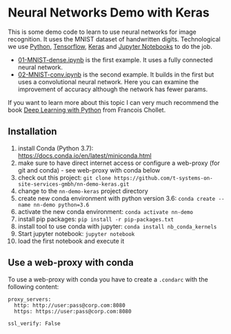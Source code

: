 # Neural Networks Demo with Keras
This is some demo code to learn to use neural networks for image recognition. It uses the MNIST dataset of handwritten digits. Technological we use [Python](https://www.python.org/), [Tensorflow](https://www.tensorflow.org/), [Keras](https://keras.io/) and [Jupyter Notebooks](https://jupyter.org/) to do the job.

- [01-MNIST-dense.ipynb](https://github.com/t-systems-on-site-services-gmbh/nn-demo-keras/blob/master/01-MNIST-dense.ipynb) is the first example. It uses a fully connected neural network.
- [02-MNIST-conv.ipynb](https://github.com/t-systems-on-site-services-gmbh/nn-demo-keras/blob/master/02-MNIST-conv.ipynb) is the second example. It builds in the first but uses a convolutional neural network. Here you can examine the improvement of accuracy although the network has fewer params.

If you want to learn more about this topic I can very much recommend the book [Deep Learning with Python](https://www.manning.com/books/deep-learning-with-python) from Francois Chollet.

## Installation
1. install Conda (Python 3.7): https://docs.conda.io/en/latest/miniconda.html
2. make sure to have direct internet access or configure a web-proxy (for git and conda) - see web-proxy with conda below
3. check out this project: `git clone https://github.com/t-systems-on-site-services-gmbh/nn-demo-keras.git`
4. change to the `nn-demo-keras` project directory
5. create new conda environment with python version 3.6: `conda create --name nn-demo python=3.6`
6. activate the new conda environment: `conda activate nn-demo`
7. install pip packages: `pip install -r pip-packages.txt`
8. install tool to use conda with jupyter: `conda install nb_conda_kernels`
9. Start jupyter notebook: `jupyter notebook`
10. load the first notebook and execute it

## Use a web-proxy with conda
To use a web-proxy with conda you have to create a `.condarc` with the following content:

```
proxy_servers:
  http: http://user:pass@corp.com:8080
  https: https://user:pass@corp.com:8080

ssl_verify: False
```
